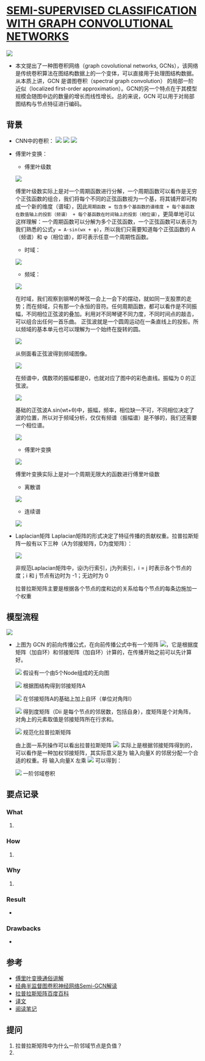 # [SEMI-SUPERVISED CLASSIFICATION WITH GRAPH CONVOLUTIONAL NETWORKS](https://arxiv.org/pdf/1609.02907.pdf)
![](gcn.png)
- 本文提出了一种图卷积网络（graph covolutional networks, GCNs），该网络是传统卷积算法在图结构数据上的一个变体，可以直接用于处理图结构数据。从本质上讲，GCN 是谱图卷积（spectral graph convolution） 的局部一阶近似（localized first-order approximation）。GCN的另一个特点在于其模型规模会随图中边的数量的增长而线性增长。总的来说，GCN 可以用于对局部图结构与节点特征进行编码。
## 背景
- CNN中的卷积：
![](CNN1.png)
![](CNN2.gif)
![](cnnlayers.png)
- 傅里叶变换：
  - 傅里叶级数

  ![](傅里叶级数.jpg)
  
  傅里叶级数实际上是对一个周期函数进行分解，一个周期函数可以看作是无穷个正弦函数的组合，我们将每个不同的正弦函数视为一个基，将其铺开即可构成一个新的维度（谱域），因此`周期函数 = 包含多个基函数的谱维度 + 每个基函数在数值轴上的投影（频谱） + 每个基函数在时间轴上的投影（相位谱）`，更简单地可以这样理解：一个周期函数可以分解为多个正弦函数，一个正弦函数可以表示为我们熟悉的公式`y = A·sin(wx + φ)`，所以我们只需要知道每个正弦函数的 A（频谱）和 φ（相位谱），即可表示任意一个周期性函数。
  
  - 时域：
  
  ![](时域.jpg)
  - 频域：
  
  ![](频域.jpg)
  
  在时域，我们观察到钢琴的琴弦一会上一会下的摆动，就如同一支股票的走势；而在频域，只有那一个永恒的音符。任何周期函数，都可以看作是不同振幅，不同相位正弦波的叠加。利用对不同琴键不同力度，不同时间点的敲击，可以组合出任何一首乐曲。
  正弦波就是一个圆周运动在一条直线上的投影。所以频域的基本单元也可以理解为一个始终在旋转的圆。
  
  ![](圆周投影.gif)
  
  从侧面看正弦波得到频域图像。
  
  ![](傅里叶.jpg)
  
  在频谱中，偶数项的振幅都是0，也就对应了图中的彩色直线。振幅为 0 的正弦波。
  
  ![](转谱.gif)
  
  基础的正弦波A.sin(wt+θ)中，振幅，频率，相位缺一不可，不同相位决定了波的位置，所以对于频域分析，仅仅有频谱（振幅谱）是不够的，我们还需要一个相位谱。
  
  ![](相位谱.jpg)
  
  - 傅里叶变换
  
  ![](傅里叶变换.jpg)
  
  傅里叶变换实际上是对一个周期无限大的函数进行傅里叶级数
  
  - 离散谱
  
  ![](离散谱.jpg)
  
  - 连续谱
  
  ![](连续谱.jpg)
  
- Laplacian矩阵
  Laplacian矩阵的形式决定了特征传播的贡献权重。拉普拉斯矩阵一般有以下三种（A为邻接矩阵，D为度矩阵）：
  
  ![](拉普拉斯矩阵.png)
  
  非规范Laplacian矩阵中，设i为行索引，j为列索引，i = j 时表示各个节点的度；i 和 j 节点有边时为 -1；无边时为 0
  
  拉普拉斯矩阵主要是根据各个节点的度和边的关系给每个节点的每条边施加一个权重
## 模型流程
![](前向传播.jpg)

- 上图为 GCN 的前向传播公式，在向前传播公式中有一个矩阵 ![](A.png)，它是根据度矩阵（加自环）和邻接矩阵（加自环）计算的，在传播开始之前可以先计算好。

  ![](L1.jpg) 假设有一个由5个Node组成的无向图
  
  ![](L2.jpg) 根据图结构得到邻接矩阵A
  
  ![](L3.jpg) 在邻接矩阵A的基础上加上自环（单位对角阵I）
  
  ![](L4.jpg) 得到度矩阵（Dii 是每个节点的邻居数，包括自身），度矩阵是个对角阵，对角上的元素取值是邻接矩阵所在行求和。
  
  ![](L5.jpg) 规范化拉普拉斯矩阵
  
  由上面一系列操作可以看出拉普拉斯矩阵 ![](A.png) 实际上是根据邻接矩阵得到的，可以看作是一种加权邻接矩阵，其实际意义是为 输入向量X 的邻居分配一个合适的权重。将 输入向量X 左乘 ![](A.png) 可以得到：
  
  ![](L6.jpg) 一阶邻域卷积
  
## 要点记录
### What
1. 
### How
1.
### Why
1.
### Result
- 
### Drawbacks
- 
## 参考
- [傅里叶变换通俗讲解](https://www.cnblogs.com/h2zZhou/p/8405717.html)
- [经典半监督图卷积神经网络Semi-GCN解读](https://zhuanlan.zhihu.com/p/58178060)
- [拉普拉斯矩阵百度百科](https://www.baidu.com/link?url=JIdfpekQVVcTu_g9Ow2_H_NVnQb0sGuytxo3LbCKO_k42YJuKdrAgdmLZMTjXcljR577ui4NrYSVI9DumUkh6GVuK0otPCrDpATBz1kJ9F42tYBMzEEBpm8_MlDnNWk3D1-lV-XptefSNYqDonLrp_&wd=&eqid=e513fd7300045e81000000065cdac6ec)
- [译文](https://blog.csdn.net/w986284086/article/details/80270653)
- [阅读笔记](https://zhuanlan.zhihu.com/p/31067515)
## 提问
1. 拉普拉斯矩阵中为什么一阶邻域节点是负值？
2. 
